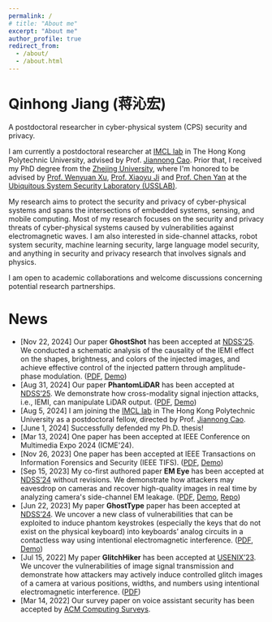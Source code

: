 ```yaml
---
permalink: /
# title: "About me"
excerpt: "About me"
author_profile: true
redirect_from: 
  - /about/
  - /about.html
---
```


<!-- Hi! I am Qinhong Jiang, a PhD candidate and security researcher at Zhejiang University. I work at the [Ubiquitous System Security Laboratory (USSLAB)](http://www.usslab.org/), where I'm honored to be advised by [Prof. Wenyuan Xu](https://scholar.google.com/citations?user=FCsdj0YAAAAJ&hl=en&oi=ao), [Prof. Xiaoyu Ji](https://scholar.google.com/citations?user=9D4UYBoAAAAJ&hl=en) and [Prof. Chen Yan](https://scholar.google.com/citations?user=qhaLpw8AAAAJ&hl=en&oi=sra). -->

# Qinhong Jiang (蒋沁宏)

A postdoctoral researcher in cyber-physical system (CPS) security and privacy.

I am currently a postdoctoral researcher at [IMCL lab](https://www4.comp.polyu.edu.hk/~labimcl/index.html) in The Hong Kong Polytechnic University, advised by Prof. [Jiannong Cao](https://www4.comp.polyu.edu.hk/~csjcao/).
Prior that, I received my PhD degree from the [Zhejing University](https://www.zju.edu.cn/), where I'm honored to be advised by [Prof. Wenyuan Xu](https://scholar.google.com/citations?user=FCsdj0YAAAAJ&hl=en&oi=ao), [Prof. Xiaoyu Ji](https://scholar.google.com/citations?user=9D4UYBoAAAAJ&hl=en) and [Prof. Chen Yan](https://scholar.google.com/citations?user=qhaLpw8AAAAJ&hl=en&oi=sra) at the [Ubiquitous System Security Laboratory (USSLAB)](http://www.usslab.org/).

My research aims to protect the security and privacy of cyber-physical systems and spans the intersections of embedded systems, sensing, and mobile computing. Most of my research focuses on the security and privacy threats of cyber-physical systems caused by vulnerabilities against electromagnetic waves. I am also interested in side-channel attacks, robot system security, machine learning security, large language model security, and anything in security and privacy research that involves signals and physics.

I am open to academic collaborations and welcome discussions concerning potential research partnerships.
<!-- I’m also interested in side channel, covert channel, machine learning security, embedded system security, and anything in security research that involves signals and physics. I'm open to collaborate. -->
<!-- The systems that I have analyzed and/or enhanced include sensors, voice assistants, cyber-physical systems, human-computer interaction devices, surveillance systems, and ubiquitous IoT devices.  -->

<!-- I work towards the next generation of IoT devices and systems that have AI-empowered and science-based security and privacy protections as a fundamental building block. -->

News
======
<!-- * [Sep 15, 2025] Our paper <strong>Pha</strong> has been accepted at [NDSS’24](https://www.ndss-symposium.org/ndss2024/). We demonstrate how attackers may eavesdrop on cameras and recover high-quality images in real time by analyzing camera's side-channel EM leakage. Demos will be put up soon! -->
* [Nov 22, 2024] Our paper <strong>GhostShot</strong> has been accepted at [NDSS’25](https://www.ndss-symposium.org/ndss2024/). We conducted a schematic analysis of the causality of the IEMI effect on the shapes, brightness, and colors of the injected images, and achieve effective control of the injected pattern through amplitude-phase modulation. ([PDF](), [Demo]())
* [Aug 31, 2024] Our paper <strong>PhantomLiDAR</strong> has been accepted at [NDSS’25](https://www.ndss-symposium.org/ndss2024/). We demonstrate how cross-modality signal injection attacks, i.e., IEMI, can manipulate LiDAR output. ([PDF](https://arxiv.org/pdf/2409.17907), [Demo](https://sites.google.com/view/phantomlidar))
* [Aug 5, 2024] I am joining the [IMCL lab](https://www4.comp.polyu.edu.hk/~labimcl/index.html) in The Hong Kong Polytechnic University as a postdoctoral fellow, directed by Prof. [Jiannong Cao](https://www4.comp.polyu.edu.hk/~csjcao/).
* [June 1, 2024] Successfully defended my Ph.D. thesis! 
* [Mar 13, 2024] One paper has been accepted at IEEE Conference on Multimedia Expo 2024 (ICME'24).
* [Nov 26, 2023] One paper has been accepted at IEEE Transactions on Information Forensics and Security (IEEE TIFS). ([PDF](hhttps://ieeexplore.ieee.org/stamp/stamp.jsp?tp=&arnumber=10387471), [Demo](https://sites.google.com/view/tsmae))
* [Sep 15, 2023] My co-first authored paper <strong>EM Eye</strong> has been accepted at [NDSS’24](https://www.ndss-symposium.org/ndss2024/) without revisions. We demonstrate how attackers may eavesdrop on cameras and recover high-quality images in real time by analyzing camera's side-channel EM leakage. ([PDF](https://www.ndss-symposium.org/wp-content/uploads/2024-552-paper.pdf), [Demo](https://emeyeattack.github.io/Website/), [Repo](https://github.com/longyan97/EMEye_Tutorial))
* [Jun 22, 2023] My paper <strong>GhostType</strong> paper has been accepted at [NDSS’24](https://www.ndss-symposium.org/ndss2024/). We uncover a new class of vulnerabilities that can be exploited to induce phantom keystrokes (especially the keys that do not exist on the physical keyboard) into keyboards’ analog circuits in a contactless way using intentional electromagnetic interference. ([PDF](https://www.ndss-symposium.org/wp-content/uploads/2024-15-paper.pdf), [Demo](https://sites.google.com/view/ghosttype-demo))
* [Jul 15, 2022] My paper <strong>GlitchHiker</strong> has been accepted at [USENIX’23](https://www.usenix.org/conference/usenixsecurity23). We uncover the vulnerabilities of image signal transmission and demonstrate how attackers may actively induce controlled glitch images of a camera at various positions, widths, and numbers using intentional electromagnetic interference. ([PDF](https://www.usenix.org/system/files/usenixsecurity23-jiang-qinhong.pdf))
* [Mar 14, 2022] Our survey paper on voice assistant security has been accepted by [ACM Computing Surveys](https://dl.acm.org/journal/csur).

<div style="height: 256px;width: 256px;margin-left: 40px;">
<script type="text/javascript" id="clstr_globe" src="//clustrmaps.com/globe.js?d=-Qdos_sq78THZq11CU2oACC4KenspK2tlPxjOgfncoA"></script>
</div>